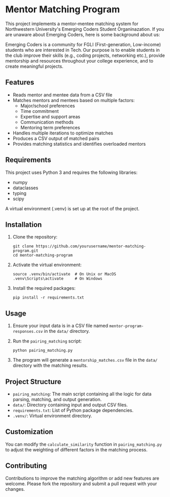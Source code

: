 # Mentor Matching Program

This project implements a mentor-mentee matching system for Northwestern University's Emerging Coders Student Organinazation. If you are unaware about Emerging Coders, here is some background about us:

Emerging Coders is a community for FGLI (First-generation, Low-income) students who are interested in Tech. Our purpose is to enable students in the club improve their skills (e.g., coding projects, networking etc.), provide mentorship and resources throughout your college experience, and to create meaningful projects.

## Features

- Reads mentor and mentee data from a CSV file
- Matches mentors and mentees based on multiple factors:
  - Major/school preferences
  - Time commitment
  - Expertise and support areas
  - Communication methods
  - Mentoring term preferences
- Handles multiple iterations to optimize matches
- Produces a CSV output of matched pairs
- Provides matching statistics and identifies overloaded mentors

## Requirements

This project uses Python 3 and requires the following libraries:

- numpy
- dataclasses
- typing
- scipy

A virtual environment (.venv) is set up at the root of the project.

## Installation

1. Clone the repository:

   ```
   git clone https://github.com/yourusername/mentor-matching-program.git
   cd mentor-matching-program
   ```

2. Activate the virtual environment:

   ```
   source .venv/bin/activate  # On Unix or MacOS
   .venv\Scripts\activate     # On Windows
   ```

3. Install the required packages:
   ```
   pip install -r requirements.txt
   ```

## Usage

1. Ensure your input data is in a CSV file named `mentor-program-responses.csv` in the `data/` directory.

2. Run the `pairing_matching` script:

   ```
   python pairing_matching.py
   ```

3. The program will generate a `mentorship_matches.csv` file in the `data/` directory with the matching results.

## Project Structure

- `pairing_matching`: The main script containing all the logic for data parsing, matching, and output generation.
- `data/`: Directory containing input and output CSV files.
- `requirements.txt`: List of Python package dependencies.
- `.venv/`: Virtual environment directory.

## Customization

You can modify the `calculate_similarity` function in `pairing_matching.py` to adjust the weighting of different factors in the matching process.

## Contributing

Contributions to improve the matching algorithm or add new features are welcome. Please fork the repository and submit a pull request with your changes.
